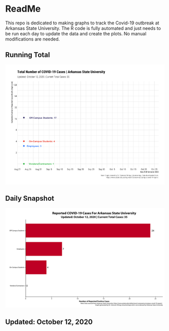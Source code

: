 # ReadMe

This repo is dedicated to making graphs to track the Covid-19 outbreak at Arkansas State University. The R code is fully automated and just needs to be run each day to update the data and create the plots. No manual modifications are needed.

## Running Total

![](images/astate-cum.gif)

## Daily Snapshot

![](images/bar.png)

## Updated: October 12, 2020